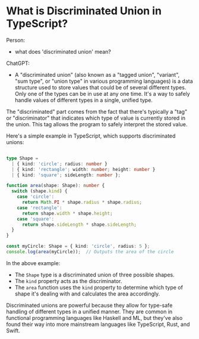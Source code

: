 # What is Discriminated Union in TypeScript?

Person: 
- what does 'discriminated union' mean?

ChatGPT: 
- A "discriminated union" (also known as a "tagged union", "variant", "sum type", or "union type" in various programming languages) is a data structure used to store values that could be of several different types. Only one of the types can be in use at any one time. It's a way to safely handle values of different types in a single, unified type.

The "discriminated" part comes from the fact that there's typically a "tag" or "discriminator" that indicates which type of value is currently stored in the union. This tag allows the program to safely interpret the stored value.

Here's a simple example in TypeScript, which supports discriminated unions:

```typescript

type Shape =
  | { kind: 'circle'; radius: number }
  | { kind: 'rectangle'; width: number; height: number }
  | { kind: 'square'; sideLength: number };

function area(shape: Shape): number {
  switch (shape.kind) {
    case 'circle':
      return Math.PI * shape.radius * shape.radius;
    case 'rectangle':
      return shape.width * shape.height;
    case 'square':
      return shape.sideLength * shape.sideLength;
  }
}

const myCircle: Shape = { kind: 'circle', radius: 5 };
console.log(area(myCircle));  // Outputs the area of the circle
```



In the above example: 
- The `Shape` type is a discriminated union of three possible shapes. 
- The `kind` property acts as the discriminator. 
- The `area` function uses the `kind` property to determine which type of shape it's dealing with and calculates the area accordingly.

Discriminated unions are powerful because they allow for type-safe handling of different types in a unified manner. They are common in functional programming languages like Haskell and ML, but they've also found their way into more mainstream languages like TypeScript, Rust, and Swift.
